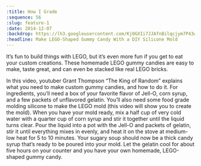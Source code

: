 ```yaml
---
:title: How I Grade
:sequence: 56
:slug: feature-1
:date: 2014-12-07
:backdrop: https://lh3.googleusercontent.com/Kj0GXIi7JJAfnBilqcjym7P43wgJFZn30_ffW0Uo-u3m7lWO0K4CI1P6KEVDMiMPUAFSnY2y3jIG=w1000-no
:headline: Make LEGO-Shaped Gummy Candy With a DIY Silicone Mold
---
```

It’s fun to build things with LEGO, but it’s even more fun if you get to eat your custom creations. These homemade LEGO gummy candies are easy to make, taste great, and can even be stacked like real LEGO bricks.

In this video, youtuber Grant Thompson “The King of Random” explains what you need to make custom gummy candies, and how to do it. For ingredients, you’ll need a box of your favorite flavor of Jell-O, corn syrup, and a few packets of unflavored gelatin. You’ll also need some food grade molding silicone to make the LEGO mold (this video will show you to create the mold). When you have your mold ready, mix a half cup of very cold water with a quarter cup of corn syrup and stir it together until the liquid turns clear. Pour the liquid into a pot with the Jell-O and packets of gelatin, stir it until everything mixes in evenly, and heat it on the stove at medium-low heat for 5 to 10 minutes. Your sugary soup should now be a thick candy syrup that’s ready to be poured into your mold. Let the gelatin cool for about five hours on your counter and you have your own homemade, LEGO-shaped gummy candy.